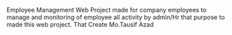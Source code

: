 Employee Management Web Project made for company employees to manage and monitoring of employee all activity by admin/Hr that purpose to made this web project. That Create Mo.Tausif Azad
